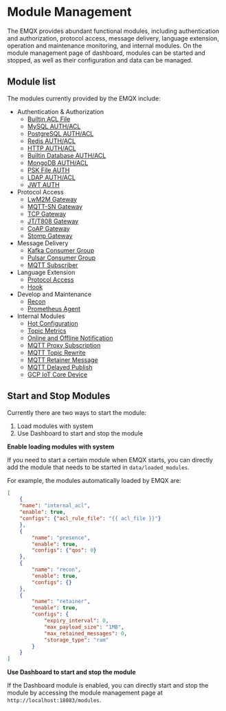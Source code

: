 # Module Management

The EMQX provides abundant functional modules, including authentication and authorization, protocol access, message delivery, language extension, operation and maintenance monitoring, and internal modules.
On the module management page of dashboard, modules can be started and stopped, as well as their configuration and data can be managed.

## Module list

The modules currently provided by the EMQX include:

- Authentication & Authorization
  - [Builtin ACL File](./internal_acl.md)
  - [MySQL AUTH/ACL](./mysql_authentication.md)
  - [PostgreSQL AUTH/ACL](./pgsql_authentication.md)
  - [Redis AUTH/ACL](./redis_authentication.md)
  - [HTTP AUTH/ACL](./http_authentication.md)
  - [Builtin Database AUTH/ACL](./mnesia_authentication.md)
  - [MongoDB AUTH/ACL](./mongo_authentication.md)
  - [PSK File AUTH](./psk_authentication.md)
  - [LDAP AUTH/ACL](./ldap_authentication.md)
  - [JWT AUTH](./jwt_authentication.md)
- Protocol Access
  - [LwM2M Gateway](./lwm2m_protocol.md)
  - [MQTT-SN Gateway](./mqtt_sn_protocol.md)
  - [TCP Gateway](./tcp_protocol.md)
  - [JT/T808 Gateway](./jt808_protocol.md)
  - [CoAP Gateway](./coap_protocol.md)
  - [Stomp Gateway](./stomp_protocol.md)
- Message Delivery
  - [Kafka Consumer Group](./kafka_consumer.md)
  - [Pulsar Consumer Group](./pulsar_consumer.md)
  - [MQTT Subscriber](./mqtt_subscriber.md)
- Language Extension
  - [Protocol Access](./exproto.md)
  - [Hook](./exhook.md)
- Develop and Maintenance 
  - [Recon](./recon.md)
  - [Prometheus Agent](./prometheus.md)
- Internal Modules
  - [Hot Configuration](./hot_confs.md)
  - [Topic Metrics](./topic_metrics.md)
  - [Online and Offline Notification](./presence.md)
  - [MQTT Proxy Subscription](./subscription.md)
  - [MQTT Topic Rewrite](./topic_rewrite.md)
  - [MQTT Retainer Message](./retainer.md)
  - [MQTT Delayed Publish](./delayed_publish.md)
  - [GCP IoT Core Device](./GCP_device.md)


## Start and Stop Modules

Currently there are two ways to start the module:

1. Load modules with system 
2. Use Dashboard to start and stop the module

**Enable loading modules with system**

If you need to start a certain module when EMQX starts, you can directly add the module that needs to be started in `data/loaded_modules`.

For example, the modules automatically loaded by EMQX are:

```json
[
    {
    "name": "internal_acl",
    "enable": true,
    "configs": {"acl_rule_file": "{{ acl_file }}"}
    },
    {
        "name": "presence",
        "enable": true,
        "configs": {"qos": 0}
    },
    {
        "name": "recon",
        "enable": true,
        "configs": {}
    },
    {
        "name": "retainer",
        "enable": true,
        "configs": {
            "expiry_interval": 0,
            "max_payload_size": "1MB",
            "max_retained_messages": 0,
            "storage_type": "ram"
        }
    }
]
```

**Use Dashboard to start and stop the module**

If the Dashboard module is enabled, you can directly start and stop the module by accessing the module management page at `http://localhost:18083/modules`.

